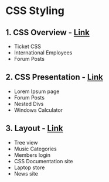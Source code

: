 # CSS Styling

## 1. CSS Overview - [Link](01-css-overview/tasks-descriptions/README.md)
- Ticket CSS
- International Employees
- Forum Posts

## 2. CSS Presentation - [Link](02-css-presentation/tasks-descriptions/README.md)
- Lorem Ipsum page
- Forum Posts
- Nested Divs
- Windows Calculator

## 3. Layout - [Link](03-css-layout/tasks-descriptions/README.md)
- Tree view
- Music Categories
- Members login
- CSS Documentation site
- Laptop store
- News site

